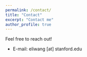 ```yaml
---
permalink: /contact/
title: "Contact"
excerpt: "Contact me"
author_profile: true
---
```

Feel free to reach out!

* E-mail: eliwang [at] stanford.edu
